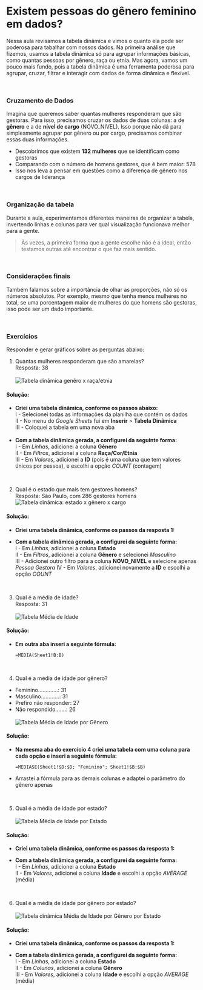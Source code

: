 # Existem pessoas do gênero feminino em dados?

Nessa aula revisamos a tabela dinâmica e vimos o quanto ela pode ser poderosa para tabalhar com nossos dados.
Na primeira análise que fizemos, usamos a tabela dinâmica só para agrupar informações básicas, como quantas
pessoas por gênero, raça ou etnia. Mas agora, vamos um pouco mais fundo, pois a tabela dinâmica é uma ferramenta
poderosa para agrupar, cruzar, filtrar e interagir com dados de forma dinâmica e flexível.

<br>

### Cruzamento de Dados

Imagina que queremos saber quantas mulheres responderam que são gestoras. Para isso, precisamos cruzar os dados
de duas colunas: a de **gênero** e a de **nível de cargo** (NOVO_NIVEL). Isso porque não dá para simplesmente agrupar por gênero ou
por cargo, precisamos combinar essas duas informações.

- Descobrimos que existem **132 mulheres** que se identificam como gestoras
-  Comparando com o número de homens gestores, que é bem maior: 578
-  Isso nos leva a pensar em questões como a diferença de gênero nos cargos de liderança

<br>

### Organização da tabela

Durante a aula, experimentamos diferentes maneiras de organizar a tabela, invertendo linhas e colunas para ver qual
visualização funcionava melhor para a gente.

> Às vezes, a primeira forma que a gente escolhe não é a ideal, então testamos outras até encontrar o que faz mais sentido.

<br>

### Considerações finais

Também falamos sobre a importância de olhar as proporções, não só os números absolutos. Por exemplo, mesmo que tenha
menos mulheres no total, se uma porcentagem maior de mulheres do que homens são gestoras, isso pode ser um dado importante.

<br>

### Exercícios

Responder e gerar gráficos sobre as perguntas abaixo:

1. Quantas mulheres responderam que são amarelas?<br>
  Resposta: 38<br><br>
  ![Tabela dinâmica genêro x raça/etnia](https://github.com/user-attachments/assets/45838afd-1b59-4ad1-9d39-3fed91771043)

  #### Solução:
  - **Criei uma tabela dinâmica, conforme os passos abaixo:**<br>
    I - Selecionei todas as informações da planilha que contém os dados<br>
    II - No menu do *Google Sheets* fui em **Inserir** > **Tabela Dinâmica**<br>
    III - Coloquei a tabela em uma nova aba<br>
    <br>
  - **Com a tabela dinâmica gerada, a configurei da seguinte forma:**<br>
    I   - Em *Linhas*, adicionei a coluna **Gênero**<br>
    II  - Em *Filtros*, adicionei a coluna **Raça/Cor/Etnia**<br>
    III - Em *Valores*, adicionei a **ID** (pois é uma coluna que tem valores únicos por pessoa), e escolhi a opção *COUNT* (contagem)

  <br>
  
2. Qual é o estado que mais tem gestores homens?<br>
  Resposta: São Paulo, com 286 gestores homens<br>
  ![Tabela dinâmica: estado x gênero x cargo](https://github.com/user-attachments/assets/cf059ca0-6b22-44e5-a5b4-0c5c6f19382b)

  #### Solução:
  - **Criei uma tabela dinâmica, conforme os passos da resposta 1:**<br>
    
  - **Com a tabela dinâmica gerada, a configurei da seguinte forma:**<br>
    I   - Em *Linhas*, adicionei a coluna **Estado**<br>
    II  - Em *Filtros*, adicionei a coluna **Gênero** e selecionei *Masculino*<br>
    III - Adicionei outro filtro para a coluna **NOVO_NIVEL** e selecione apenas *Pessoa Gestora*
    IV  - Em *Valores*, adicionei novamente a **ID** e escolhi a opção *COUNT*
    
  <br>
  
3. Qual é a média de idade?<br>
  Resposta: 31 <br><br>
  ![Tabela Média de Idade](https://github.com/user-attachments/assets/741eeb22-6855-4379-b3c5-26e4a9a64f3c)

  #### Solução:
  - **Em outra aba inseri a seguinte fórmula:**<br>
    ```
    =MÉDIA(Sheet1!B:B)
    ```
  
  <br>
  
4. Qual é a média de idade por gênero?<br>
  - Feminino.............: 31<br>
  - Masculino............: 31<br>
  - Prefiro não responder: 27<br>
  - Não respondido.......: 26<br><br>
  ![Tabela Média de Idade por Gênero](https://github.com/user-attachments/assets/d22f9fd0-faa2-4edb-ac80-d39f14c7faea)

  #### Solução:
  - **Na mesma aba do exercício 4 criei uma tabela com uma coluna para cada opção e inseri a seguinte fórmula:**<br>
    ```
    =MÉDIASE(Sheet1!$D:$D; "Feminino"; Sheet1!$B:$B)
    ```
  - Arrastei a fórmula para as demais colunas e adaptei o parâmetro do gênero apenas

  <br>
  
5. Qual é a média de idade por estado?<br><br>
  ![Tabela Média de Idade por Estado](https://github.com/user-attachments/assets/84bc11c2-0ffa-4922-81b6-3efaf3310ead)

  #### Solução:
  - **Criei uma tabela dinâmica, conforme os passos da resposta 1:**<br>
    
  - **Com a tabela dinâmica gerada, a configurei da seguinte forma:**<br>
    I  - Em *Linhas*, adicionei a coluna **Estado**<br>
    II - Em *Valores*, adicionei a coluna **Idade** e escolhi a opção *AVERAGE* (média)

  <br>

  6. Qual é a média de idade por gênero por estado?<br><br>
     ![Tabela dinâmica Média de Idade por Gênero por Estado](https://github.com/user-attachments/assets/7cc0be71-3a04-4adc-8ef4-5063d796917f)

  #### Solução:
  - **Criei uma tabela dinâmica, conforme os passos da resposta 1:**<br>
    
  - **Com a tabela dinâmica gerada, a configurei da seguinte forma:**<br>
    I   - Em *Linhas*, adicionei a coluna **Estado**<br>
    II  - Em *Colunas*, adicionei a coluna **Gênero**<br>
    III - Em *Valores*, adicionei a coluna **Idade** e escolhi a opção *AVERAGE* (média)
